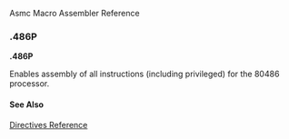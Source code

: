 Asmc Macro Assembler Reference

### .486P

**.486P**

Enables assembly of all instructions (including privileged) for the 80486 processor.

#### See Also

[Directives Reference](readme.md)